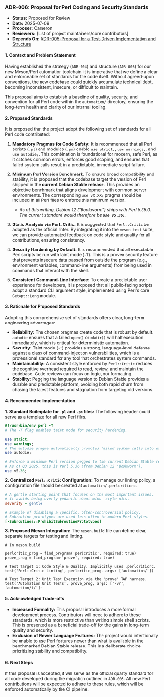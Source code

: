 ### **ADR-006: Proposal for Perl Coding and Security Standards**

*   **Status:** Proposed for Review
*   **Date:** 2025-07-09
*   **Proposer:** Cameron
*   **Reviewers:** [List of project maintainers/core contributors]
*   **Depends On:** [ADR-005: Proposal for a Test-Driven Implementation and Structure](./005-test-driven-implementation.md)

#### **1. Context and Problem Statement**

Having established the strategy (`ADR-004`) and structure (`ADR-005`) for our new Meson/Perl automation toolchain, it is imperative that we define a clear and enforceable set of standards for the code itself. Without agreed-upon conventions, the new codebase could quickly accumulate technical debt, becoming inconsistent, insecure, or difficult to maintain.

This proposal aims to establish a baseline of quality, security, and convention for all Perl code within the `automation/` directory, ensuring the long-term health and clarity of our internal tooling.

#### **2. Proposed Standards**

It is proposed that the project adopt the following set of standards for all Perl code contributed:

1.  **Mandatory Pragmas for Code Safety:** It is recommended that all Perl scripts (`.pl`) and modules (`.pm`) enable `use strict;`, `use warnings;`, and `use autodie;`. This combination is foundational for modern, safe Perl, as it catches common errors, enforces good scoping, and ensures that failed system calls result in a predictable, immediate script failure.

2.  **Minimum Perl Version Benchmark:** To ensure broad compatibility and stability, it is proposed that the codebase target the version of Perl shipped in the **current Debian Stable release**. This provides an objective benchmark that aligns development with common server environments. The corresponding `use vX.XX;` pragma should be included in all Perl files to enforce this minimum version.
    *   *As of this writing, Debian 12 ("Bookworm") ships with Perl 5.36.0. The current standard would therefore be **`use v5.36;`**.*

3.  **Static Analysis via Perl::Critic:** It is suggested that `Perl::Critic` be adopted as the official linter. By integrating it into the `meson test` suite, we can provide automated feedback on code style and quality for all contributions, ensuring consistency.

4.  **Security Hardening by Default:** It is recommended that all executable Perl scripts be run with taint mode (`-T`). This is a proven security feature that prevents insecure data passed from outside the program (e.g., environment variables, command-line arguments) from being used in commands that interact with the shell.

5.  **Consistent Command-Line Interface:** To create a predictable user experience for developers, it is proposed that all public-facing scripts adopt a standard CLI argument style, implemented using Perl's core `Getopt::Long` module.

#### **3. Rationale for Proposed Standards**

Adopting this comprehensive set of standards offers clear, long-term engineering advantages:

*   **Reliability:** The chosen pragmas create code that is robust by default. `autodie` ensures that a failed `open()` or `mkdir()` will halt execution immediately, which is critical for deterministic automation.
*   **Security:** Taint mode (`-T`) provides a strong, language-level defense against a class of command-injection vulnerabilities, which is a professional standard for any tool that orchestrates system commands.
*   **Maintainability:** A consistent style enforced by `Perl::Critic` reduces the cognitive overhead required to read, review, and maintain the codebase. Code reviews can focus on logic, not formatting.
*   **Stability:** Pegging the language version to Debian Stable provides a durable and predictable platform, avoiding both rapid churn from chasing the latest features and stagnation from targeting old versions.

#### **4. Recommended Implementation**

**1. Standard Boilerplate for `.pl` and `.pm` files:**
The following header could serve as a template for all new Perl files.

```perl
#!/usr/bin/env perl -T
# The -T flag enables taint mode for security hardening.

use strict;
use warnings;
# The autodie pragma automatically promotes failed system calls into exceptions.
use autodie;

# Enforce a minimum Perl version pegged to the current Debian Stable release.
# As of Q3 2025, this is Perl 5.36 (from Debian 12 'Bookworm').
use v5.36;
```

**2. Centralized `Perl::Critic` Configuration:**
To manage our linting policy, a configuration file should be created at `automation/.perlcriticrc`.

```ini
# A gentle starting point that focuses on the most important issues.
# It avoids being overly pedantic about minor style nits.
severity = gentle

# Example of disabling a specific, often-controversial policy.
# Subroutine prototypes are used less often in modern Perl styles.
[-Subroutines::ProhibitSubroutinePrototypes]
```

**3. Proposed Meson Integration:**
The `meson.build` file can define clear, separate targets for testing and linting.

```meson
# In meson.build

perlcritic_prog = find_program('perlcritic', required: true)
prove_prog = find_program('prove', required: true)

# Test Target 1: Code Style & Quality. Implicitly uses .perlcriticrc.
test('Perl::Critic Linting', perlcritic_prog, args: ['automation/'])

# Test Target 2: Unit Test Execution via the 'prove' TAP harness.
test('Automation Unit Tests', prove_prog, args: ['-vr', 'automation/t/'])
```

#### **5. Acknowledged Trade-offs**

*   **Increased Formality:** This proposal introduces a more formal development process. Contributors will need to adhere to these standards, which is more restrictive than writing simple shell scripts. This is presented as a beneficial trade-off for the gains in long-term quality and security.
*   **Exclusion of Newer Language Features:** The project would intentionally be unable to use Perl features newer than what is available in the benchmarked Debian Stable release. This is a deliberate choice prioritizing stability and compatibility.

#### **6. Next Steps**

If this proposal is accepted, it will serve as the official quality standard for all code developed during the migration outlined in `ADR-005`. All new Perl contributions will be expected to adhere to these rules, which will be enforced automatically by the CI pipeline.
